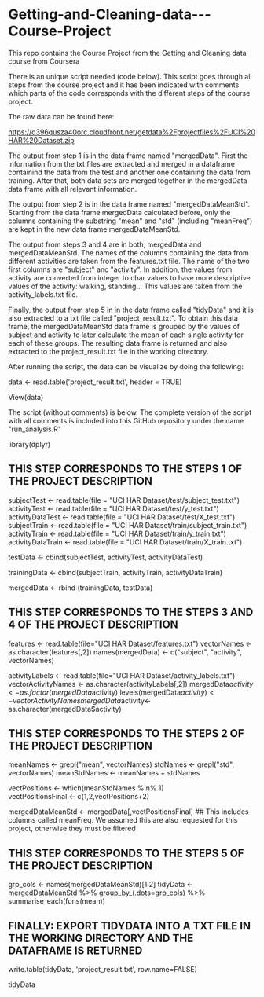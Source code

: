 # Getting-and-Cleaning-data---Course-Project
This repo contains the Course Project from the Getting and Cleaning data course from Coursera

There is an unique script needed (code below).
This script goes through all steps from the course project and it has been indicated with comments which parts of the code corresponds with the different steps of the course project.

The raw data can be found here:

https://d396qusza40orc.cloudfront.net/getdata%2Fprojectfiles%2FUCI%20HAR%20Dataset.zip 


The output from step 1 is in the data frame named "mergedData". First the information from the txt files are extracted and merged in a dataframe containind the data from the test and another one containing the data from training. After that, both data sets are merged together in the mergedData data frame with all relevant information.

The output from step 2 is in the data frame named "mergedDataMeanStd". Starting from the data frame mergedData calculated before, only the columns containing the substring "mean" and "std" (including "meanFreq") are kept in the new data frame mergedDataMeanStd.

The output from steps 3 and 4 are in both, mergedData and mergedDataMeanStd. The names of the columns containing the data from different activities are taken from the features.txt file. The name of the two first columns are "subject" anc "activity". In addition, the values from activity are converted from integer to char values to have more descriptive values of the activity: walking, standing... This values are taken from the activity_labels.txt file. 

Finally, the output from step 5 in in the data frame called "tidyData" and it is also extracted to a txt file called "project_result.txt". To obtain this data frame, the mergedDataMeanStd data frame is grouped by the values of subject and activity to later calculate the mean of each single activity for each of these groups. The resulting data frame is returned and also extracted to the project_result.txt file in the working directory.

After running the script, the data can be visualize by doing the following:

data <- read.table('project_result.txt', header = TRUE)

View(data)


The script (without comments) is below. The complete version of the script with all comments is included into this GitHub repository under the name "run_analysis.R"


library(dplyr)

## THIS STEP CORRESPONDS TO THE STEPS 1 OF THE PROJECT DESCRIPTION
subjectTest <- read.table(file = "UCI HAR Dataset/test/subject_test.txt")
activityTest <- read.table(file = "UCI HAR Dataset/test/y_test.txt")
activityDataTest <- read.table(file = "UCI HAR Dataset/test/X_test.txt")
subjectTrain <- read.table(file = "UCI HAR Dataset/train/subject_train.txt")
activityTrain <- read.table(file = "UCI HAR Dataset/train/y_train.txt")
activityDataTrain <- read.table(file = "UCI HAR Dataset/train/X_train.txt")

testData <- cbind(subjectTest, activityTest, activityDataTest)

trainingData <- cbind(subjectTrain, activityTrain, activityDataTrain)

mergedData <- rbind (trainingData, testData)

## THIS STEP CORRESPONDS TO THE STEPS 3 AND 4 OF THE PROJECT DESCRIPTION

features <- read.table(file="UCI HAR Dataset/features.txt")
vectorNames <- as.character(features[,2])
names(mergedData) <- c("subject", "activity", vectorNames)

activityLabels <- read.table(file="UCI HAR Dataset/activity_labels.txt")
vectorActivityNames <- as.character(activityLabels[,2])
mergedData$activity <- as.factor(mergedData$activity)
levels(mergedData$activity) <- vectorActivityNames 
mergedData$activity<- as.character(mergedData$activity)


## THIS STEP CORRESPONDS TO THE STEPS 2 OF THE PROJECT DESCRIPTION          

meanNames <- grepl("mean", vectorNames)
stdNames <- grepl("std", vectorNames)
meanStdNames <- meanNames + stdNames

vectPositions <- which(meanStdNames %in% 1)  
vectPositionsFinal <- c(1,2,vectPositions+2)

mergedDataMeanStd <- mergedData[,vectPositionsFinal]  ## This includes columns called meanFreq. We assumed this are also requested for this project, otherwise they must be filtered

## THIS STEP CORRESPONDS TO THE STEPS 5 OF THE PROJECT DESCRIPTION            

grp_cols <- names(mergedDataMeanStd)[1:2]
tidyData <- mergedDataMeanStd %>%
        group_by_(.dots=grp_cols) %>%
        summarise_each(funs(mean))

## FINALLY: EXPORT TIDYDATA INTO A TXT FILE IN THE WORKING DIRECTORY AND THE DATAFRAME IS RETURNED
write.table(tidyData, 'project_result.txt', row.name=FALSE)

tidyData
